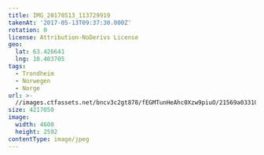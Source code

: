 ```yaml
---
title: IMG_20170513_113729919
takenAt: '2017-05-13T09:37:30.000Z'
rotation: 0
license: Attribution-NoDerivs License
geo:
  lat: 63.426641
  lng: 10.403705
tags:
  - Trondheim
  - Norwegen
  - Norge
url: >-
  //images.ctfassets.net/bncv3c2gt878/fEGMTunHeAhc0Xzw9piuO/21569a03310735270af38bf3223f7508/img_20170513_113729919_34609926686_o
size: 4217050
image:
  width: 4608
  height: 2592
contentType: image/jpeg
---
```


